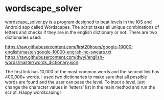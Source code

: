 # wordscape_solver

wordscape_solver.py is a program designed to beat levels in the IOS and Android app called Wordscapes. The script takes all unique combinations of letters and checks if they are in the english dictionary or not. There are two dictionaries used:

https://raw.githubusercontent.com/first20hours/google-10000-english/master/google-10000-english-no-swears.txt https://raw.githubusercontent.com/dwyl/english-words/master/words_dictionary.json

The first link has 10,000 of the most common words and the second link has 400,000+ words. I used two dictionaries to make sure that all possible words are found and the user can pass the level. To input a level, just change the character values in 'letters' list in the main method and run the script. Happy wordscaping!
